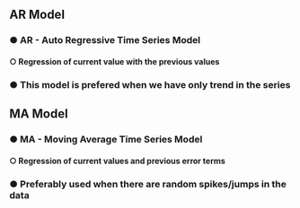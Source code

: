 ## AR Model

### ● AR - Auto Regressive Time Series Model
#### ○ Regression of current value with the previous values

### ● This model is prefered when we have only trend in the series


## MA Model

### ● MA - Moving Average Time Series Model
#### ○ Regression of current values and previous error terms

### ● Preferably used when there are random spikes/jumps in the data
